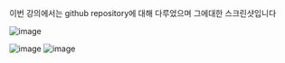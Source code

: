 이번 강의에서는 github repository에 대해 다루었으며 그에대한 스크린샷입니다


![image](https://github.com/user-attachments/assets/8f499cf1-30eb-4c42-8fbd-27e2af98ded2)

 
 ![image](https://github.com/user-attachments/assets/ccaac9dd-ab74-4e86-9ee4-67acd07d122d)
![image](https://github.com/user-attachments/assets/3d0d9cea-e727-4e5b-ada4-e951e0a4d7eb)


